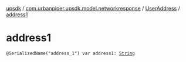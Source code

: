 [upsdk](../../index.md) / [com.urbanpiper.upsdk.model.networkresponse](../index.md) / [UserAddress](index.md) / [address1](./address1.md)

# address1

`@SerializedName("address_1") var address1: `[`String`](https://kotlinlang.org/api/latest/jvm/stdlib/kotlin/-string/index.html)